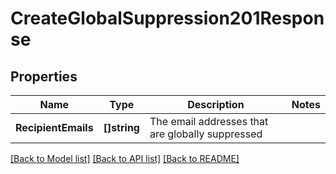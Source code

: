 # CreateGlobalSuppression201Response

## Properties

Name | Type | Description | Notes
------------ | ------------- | ------------- | -------------
**RecipientEmails** | **[]string** | The email addresses that are globally suppressed |

[[Back to Model list]](../README.md#documentation-for-models) [[Back to API list]](../README.md#documentation-for-api-endpoints) [[Back to README]](../README.md)


